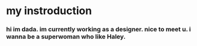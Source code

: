 <h1> my instroduction
<h3>
hi im dada. im currently working as a designer.
nice to meet u.
i wanna be a superwoman who like Haley.

